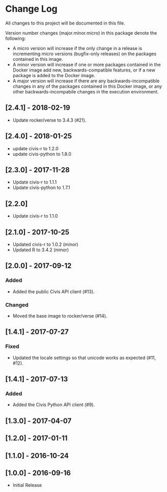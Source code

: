 
# Change Log

All changes to this project will be documented in this file.

Version number changes (major.minor.micro) in this package denote the following:
- A micro version will increase if the only change in a release is incrementing micro versions (bugfix-only releases) on the packages contained in this image.
- A minor version will increase if one or more packages contained in the Docker image add new, backwards-compatible features, or if a new package is added to the Docker image.
- A major version will increase if there are any backwards-incompatible changes in any of the packages contained in this Docker image, or any other backwards-incompabile changes in the execution environment.

## [2.4.1] - 2018-02-19

- Update rocker/verse to 3.4.3 (#21).

## [2.4.0] - 2018-01-25

- update civis-r to 1.2.0
- update civis-python to 1.8.0

## [2.3.0] - 2017-11-28

- Update civis-r to 1.1.1
- Update civis-python to 1.7.1

## [2.2.0]

- Update civis-r to 1.1.0

## [2.1.0] - 2017-10-25

- Updated civis-r to 1.0.2 (minor)
- Updated R to 3.4.2 (minor)

## [2.0.0] - 2017-09-12

### Added
- Added the public Civis API client (#13).

### Changed
- Moved the base image to rocker/verse (#14).

## [1.4.1] - 2017-07-27

### Fixed
- Updated the locale settings so that unicode works as expected (#11, #12).

## [1.4.1] - 2017-07-13

### Added
- Added the Civis Python API client (#9).

## [1.3.0] - 2017-04-07

## [1.2.0] - 2017-01-11

## [1.1.0] - 2016-10-24

## [1.0.0] - 2016-09-16

* Initial Release
